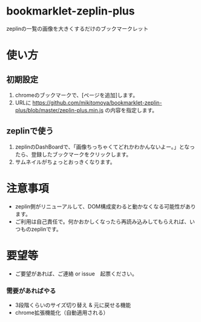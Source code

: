 # bookmarklet-zeplin-plus
zeplinの一覧の画像を大きくするだけのブックマークレット


# 使い方

## 初期設定
1. chromeのブックマークで、[ページを追加]します。
2. URLに https://github.com/mikitomoya/bookmarklet-zeplin-plus/blob/master/zeplin-plus.min.js の内容を指定します。

## zeplinで使う
1. zeplinのDashBoardで、「画像ちっちゃくてどれかわかんないよー。」となったら、登録したブックマークをクリックします。
2. サムネイルがちょっとおっきくなります。


# 注意事項
- zeplin側がリニューアルして、DOM構成変わると動かなくなる可能性があります。
- ご利用は自己責任で。何かおかしくなったら再読み込みしてもらえれば、いつものzeplinです。

# 要望等
- ご要望があれば、ご連絡 or issue　起票ください。

### 需要があればやる
- 3段階くらいのサイズ切り替え & 元に戻せる機能
- chrome拡張機能化（自動適用される）
